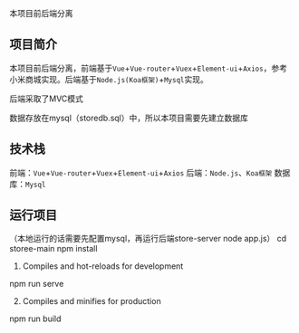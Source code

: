 本项目前后端分离

## 项目简介

本项目前后端分离，前端基于`Vue`+`Vue-router`+`Vuex`+`Element-ui`+`Axios`，参考小米商城实现。后端基于`Node.js(Koa框架)`+`Mysql`实现。

后端采取了MVC模式

数据存放在mysql（storedb.sql）中，所以本项目需要先建立数据库
## 技术栈

前端：`Vue`+`Vue-router`+`Vuex`+`Element-ui`+`Axios`
后端：`Node.js`、`Koa框架`
数据库：`Mysql`

## 运行项目
（本地运行的话需要先配置mysql，再运行后端store-server   node app.js）
cd storee-main
npm install

 1. Compiles and hot-reloads for development

npm run serve

 2. Compiles and minifies for production

npm run build





